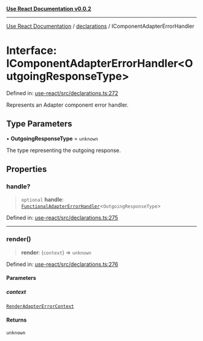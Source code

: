 [**Use React Documentation v0.0.2**](../../README.md)

***

[Use React Documentation](../../modules.md) / [declarations](../README.md) / IComponentAdapterErrorHandler

# Interface: IComponentAdapterErrorHandler\<OutgoingResponseType\>

Defined in: [use-react/src/declarations.ts:272](https://github.com/stonemjs/use-react/blob/4786d31a3beb1c9f15eb30e2c9c2b12c786b755a/src/declarations.ts#L272)

Represents an Adapter component error handler.

## Type Parameters

• **OutgoingResponseType** = `unknown`

The type representing the outgoing response.

## Properties

### handle?

> `optional` **handle**: [`FunctionalAdapterErrorHandler`](../type-aliases/FunctionalAdapterErrorHandler.md)\<`OutgoingResponseType`\>

Defined in: [use-react/src/declarations.ts:275](https://github.com/stonemjs/use-react/blob/4786d31a3beb1c9f15eb30e2c9c2b12c786b755a/src/declarations.ts#L275)

***

### render()

> **render**: (`context`) => `unknown`

Defined in: [use-react/src/declarations.ts:276](https://github.com/stonemjs/use-react/blob/4786d31a3beb1c9f15eb30e2c9c2b12c786b755a/src/declarations.ts#L276)

#### Parameters

##### context

[`RenderAdapterErrorContext`](RenderAdapterErrorContext.md)

#### Returns

`unknown`
